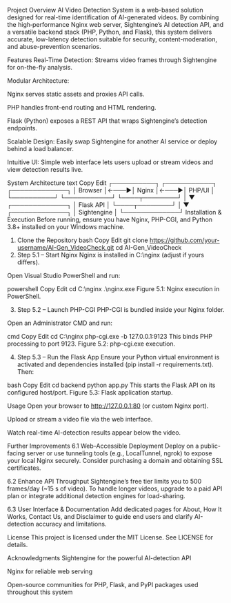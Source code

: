 Project Overview
AI Video Detection System is a web-based solution designed for real-time identification of AI-generated videos. By combining the high‐performance Nginx web server, Sightengine’s AI detection API, and a versatile backend stack (PHP, Python, and Flask), this system delivers accurate, low-latency detection suitable for security, content-moderation, and abuse-prevention scenarios.

Features
Real-Time Detection: Streams video frames through Sightengine for on-the-fly analysis.

Modular Architecture:

Nginx serves static assets and proxies API calls.

PHP handles front-end routing and HTML rendering.

Flask (Python) exposes a REST API that wraps Sightengine’s detection endpoints.

Scalable Design: Easily swap Sightengine for another AI service or deploy behind a load balancer.

Intuitive UI: Simple web interface lets users upload or stream videos and view detection results live.

System Architecture
text
Copy
Edit
┌──────────┐     ┌───────────┐     ┌─────────────┐
│  Browser │←───▶│   Nginx   │←───▶│   PHP/UI    │
└──────────┘     └───────────┘     └────┬────────┘
                                           │
                                           ▼
                                    ┌─────────────┐
                                    │  Flask API  │
                                    └────┬────────┘
                                           │
                                           ▼
                                    ┌─────────────┐
                                    │ Sightengine │
                                    └─────────────┘
Installation & Execution
Before running, ensure you have Nginx, PHP-CGI, and Python 3.8+ installed on your Windows machine.

1. Clone the Repository
bash
Copy
Edit
git clone https://github.com/your-username/AI-Gen_VideoCheck.git
cd AI-Gen_VideoCheck
2. Step 5.1 – Start Nginx
Nginx is installed in C:\nginx (adjust if yours differs).

Open Visual Studio PowerShell and run:

powershell
Copy
Edit
cd C:\nginx
.\nginx.exe
Figure 5.1: Nginx execution in PowerShell.

3. Step 5.2 – Launch PHP-CGI
PHP-CGI is bundled inside your Nginx folder.

Open an Administrator CMD and run:

cmd
Copy
Edit
cd C:\nginx
php-cgi.exe -b 127.0.0.1:9123
This binds PHP processing to port 9123.
Figure 5.2: php-cgi.exe execution.

4. Step 5.3 – Run the Flask App
Ensure your Python virtual environment is activated and dependencies installed (pip install -r requirements.txt). Then:

bash
Copy
Edit
cd backend
python app.py
This starts the Flask API on its configured host/port.
Figure 5.3: Flask application startup.

Usage
Open your browser to http://127.0.0.1:80 (or custom Nginx port).

Upload or stream a video file via the web interface.

Watch real-time AI-detection results appear below the video.

Further Improvements
6.1 Web-Accessible Deployment
Deploy on a public-facing server or use tunneling tools (e.g., LocalTunnel, ngrok) to expose your local Nginx securely. Consider purchasing a domain and obtaining SSL certificates.

6.2 Enhance API Throughput
Sightengine’s free tier limits you to 500 frames/day (~15 s of video). To handle longer videos, upgrade to a paid API plan or integrate additional detection engines for load-sharing.

6.3 User Interface & Documentation
Add dedicated pages for About, How It Works, Contact Us, and Disclaimer to guide end users and clarify AI-detection accuracy and limitations.

License
This project is licensed under the MIT License. See LICENSE for details.

Acknowledgments
Sightengine for the powerful AI-detection API

Nginx for reliable web serving

Open-source communities for PHP, Flask, and PyPI packages used throughout this system
